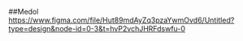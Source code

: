 ##Medol
https://www.figma.com/file/Hut89mdAyZq3pzaYwmOvd6/Untitled?type=design&node-id=0-3&t=hvP2vchJHRFdswfu-0

